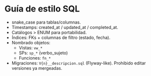# Guía de estilo SQL
- snake_case para tablas/columnas.
- Timestamps: created_at / updated_at / completed_at.
- Catálogos > ENUM para portabilidad.
- Índices: FKs + columnas de filtro (estado, fecha).
- Nombrado objetos:
    - Vistas: `vw_*`
    - SPs: `sp_*` (verbo_sujeto)
    - Funciones: `fn_*`
- Migraciones: `V{n}__descripcion.sql` (Flyway-like). Prohibido editar versiones ya mergeadas.

